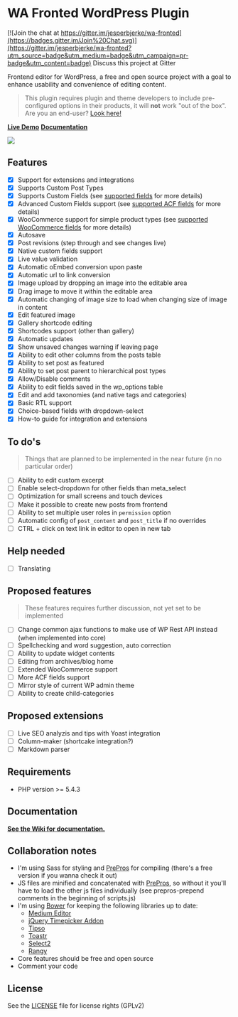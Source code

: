WA Fronted WordPress Plugin
===========================

[![Join the chat at https://gitter.im/jesperbjerke/wa-fronted](https://badges.gitter.im/Join%20Chat.svg)](https://gitter.im/jesperbjerke/wa-fronted?utm_source=badge&utm_medium=badge&utm_campaign=pr-badge&utm_content=badge)
Discuss this project at Gitter

Frontend editor for WordPress, a free and open source project with a goal to enhance usability and convenience of editing content.

> This plugin requires plugin and theme developers to include pre-configured options in their products, it will **not** work "out of the box". Are you an end-user? [Look here!](https://edituswp.com/)

**[Live Demo](http://fronted.westart.se)**
**[Documentation](https://github.com/jesperbjerke/wa-fronted/wiki)**

![](https://github.com/jesperbjerke/wa-fronted/blob/master/screenshots/4GUJJnK01o.gif)

## Features

* [x] Support for extensions and integrations
* [x] Supports Custom Post Types
* [x] Supports Custom Fields (see [supported fields](https://github.com/jesperbjerke/wa-fronted/wiki/Supported-fields) for more details)
* [x] Advanced Custom Fields support (see [supported ACF fields](https://github.com/jesperbjerke/wa-fronted/wiki/Supported-fields) for more details)
* [x] WooCommerce support for simple product types (see [supported WooCommerce fields](https://github.com/jesperbjerke/wa-fronted/wiki/Supported-fields) for more details)
* [x] Autosave
* [x] Post revisions (step through and see changes live)
* [x] Native custom fields support
* [x] Live value validation
* [x] Automatic oEmbed conversion upon paste
* [x] Automatic url to link conversion
* [x] Image upload by dropping an image into the editable area
* [x] Drag image to move it within the editable area
* [x] Automatic changing of image size to load when changing size of image in content
* [x] Edit featured image
* [x] Gallery shortcode editing
* [x] Shortcodes support (other than gallery)
* [x] Automatic updates
* [x] Show unsaved changes warning if leaving page
* [x] Ability to edit other columns from the posts table
* [x] Ability to set post as featured
* [x] Ability to set post parent to hierarchical post types
* [x] Allow/Disable comments
* [x] Ability to edit fields saved in the wp_options table
* [x] Edit and add taxonomies (and native tags and categories)
* [x] Basic RTL support
* [x] Choice-based fields with dropdown-select
* [x] How-to guide for integration and extensions

## To do's
> Things that are planned to be implemented in the near future (in no particular order)

* [ ] Ability to edit custom excerpt
* [ ] Enable select-dropdown for other fields than meta_select
* [ ] Optimization for small screens and touch devices
* [ ] Make it possible to create new posts from frontend
* [ ] Ability to set multiple user roles in `permission` option
* [ ] Automatic config of `post_content` and `post_title` if no overrides
* [ ] CTRL + click on text link in editor to open in new tab

## Help needed
* [ ] Translating

## Proposed features
> These features requires further discussion, not yet set to be implemented

* [ ] Change common ajax functions to make use of WP Rest API instead (when implemented into core)
* [ ] Spellchecking and word suggestion, auto correction
* [ ] Ability to update widget contents
* [ ] Editing from archives/blog home
* [ ] Extended WooCommerce support
* [ ] More ACF fields support
* [ ] Mirror style of current WP admin theme
* [ ] Ability to create child-categories

## Proposed extensions
* [ ] Live SEO analyzis and tips with Yoast integration
* [ ] Column-maker (shortcake integration?)
* [ ] Markdown parser

## Requirements
* PHP version >= 5.4.3

## Documentation
**[See the Wiki for documentation.](https://github.com/jesperbjerke/wa-fronted/wiki)**

## Collaboration notes
* I'm using Sass for styling and [PrePros](https://prepros.io/) for compiling (there's a free version if you wanna check it out)
* JS files are minified and concatenated with [PrePros](https://prepros.io/), so without it you'll have to load the other js files individually (see prepros-prepend comments in the beginning of scripts.js)
* I'm using [Bower](http://bower.io/) for keeping the following libraries up to date:
  * [Medium Editor](https://github.com/yabwe/medium-editor)
  * [jQuery Timepicker Addon](https://github.com/trentrichardson/jQuery-Timepicker-Addon)
  * [Tipso](https://github.com/object505/tipso)
  * [Toastr](https://github.com/CodeSeven/toastr)
  * [Select2](https://select2.github.io/)
  * [Rangy](https://github.com/timdown/rangy)
* Core features should be free and open source
* Comment your code

## License
See the [LICENSE](LICENSE.md) file for license rights (GPLv2)